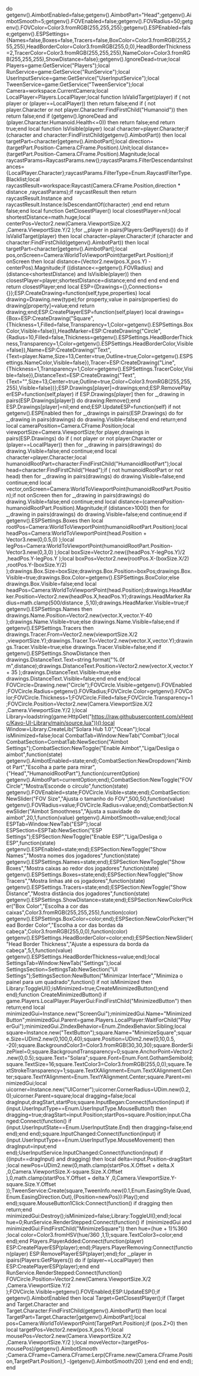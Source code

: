 do getgenv().AimbotEnabled=false;getgenv().AimbotPart="Head";getgenv().AimbotSmooth=5;getgenv().FOVEnabled=false;getgenv().FOVRadius=50;getgenv().FOVColor=Color3.fromRGB(255,255,255);getgenv().ESPEnabled=false;getgenv().ESPSettings={Names=false,Boxes=false,Tracers=false,BoxColor=Color3.fromRGB(255,255,255),HeadBorderColor=Color3.fromRGB(255,0,0),HeadBorderThickness=2,TracerColor=Color3.fromRGB(255,255,255),NameColor=Color3.fromRGB(255,255,255),ShowDistance=false};getgenv().IgnoreDead=true;local Players=game:GetService("Players");local RunService=game:GetService("RunService");local UserInputService=game:GetService("UserInputService");local TweenService=game:GetService("TweenService");local Camera=workspace.CurrentCamera;local LocalPlayer=Players.LocalPlayer;local function IsValidTarget(player) if ( not player or (player==LocalPlayer)) then return false;end if ( not player.Character or  not player.Character:FindFirstChild("Humanoid")) then return false;end if (getgenv().IgnoreDead and (player.Character.Humanoid.Health<=0)) then return false;end return true;end local function IsVisible(player) local character=player.Character;if (character and character:FindFirstChild(getgenv().AimbotPart)) then local targetPart=character[getgenv().AimbotPart];local direction=(targetPart.Position-Camera.CFrame.Position).Unit;local distance=(targetPart.Position-Camera.CFrame.Position).Magnitude;local raycastParams=RaycastParams.new();raycastParams.FilterDescendantsInstances={LocalPlayer.Character};raycastParams.FilterType=Enum.RaycastFilterType.Blacklist;local raycastResult=workspace:Raycast(Camera.CFrame.Position,direction * distance ,raycastParams);if raycastResult then return raycastResult.Instance and raycastResult.Instance:IsDescendantOf(character) ;end end return false;end local function GetClosestPlayer() local closestPlayer=nil;local shortestDistance=math.huge;local centerPos=Vector2.new(Camera.ViewportSize.X/2 ,Camera.ViewportSize.Y/2 );for _,player in pairs(Players:GetPlayers()) do if IsValidTarget(player) then local character=player.Character;if (character and character:FindFirstChild(getgenv().AimbotPart)) then local targetPart=character[getgenv().AimbotPart];local pos,onScreen=Camera:WorldToViewportPoint(targetPart.Position);if onScreen then local distance=(Vector2.new(pos.X,pos.Y) -centerPos).Magnitude;if ((distance<=getgenv().FOVRadius) and (distance<shortestDistance) and IsVisible(player)) then closestPlayer=player;shortestDistance=distance;end end end end end return closestPlayer;end local ESP={Drawings={},Connections={}};ESP.CreateDrawing=function(self,type,properties) local drawing=Drawing.new(type);for property,value in pairs(properties) do drawing[property]=value;end return drawing;end;ESP.CreatePlayerESP=function(self,player) local drawings={Box=ESP:CreateDrawing("Square",{Thickness=1,Filled=false,Transparency=1,Color=getgenv().ESPSettings.BoxColor,Visible=false}),HeadMarker=ESP:CreateDrawing("Circle",{Radius=10,Filled=false,Thickness=getgenv().ESPSettings.HeadBorderThickness,Transparency=1,Color=getgenv().ESPSettings.HeadBorderColor,Visible=false}),Name=ESP:CreateDrawing("Text",{Text=player.Name,Size=13,Center=true,Outline=true,Color=getgenv().ESPSettings.NameColor,Visible=false}),Tracer=ESP:CreateDrawing("Line",{Thickness=1,Transparency=1,Color=getgenv().ESPSettings.TracerColor,Visible=false}),DistanceText=ESP:CreateDrawing("Text",{Text="",Size=13,Center=true,Outline=true,Color=Color3.fromRGB(255,255,255),Visible=false})};ESP.Drawings[player]=drawings;end;ESP.RemovePlayerESP=function(self,player) if ESP.Drawings[player] then for _,drawing in pairs(ESP.Drawings[player]) do drawing:Remove();end ESP.Drawings[player]=nil;end end;ESP.UpdateESP=function(self) if  not getgenv().ESPEnabled then for _,drawings in pairs(ESP.Drawings) do for _,drawing in pairs(drawings) do drawing.Visible=false;end end return;end local cameraPosition=Camera.CFrame.Position;local viewportSize=Camera.ViewportSize;for player,drawings in pairs(ESP.Drawings) do if ( not player or  not player.Character or (player==LocalPlayer)) then for _,drawing in pairs(drawings) do drawing.Visible=false;end continue;end local character=player.Character;local humanoidRootPart=character:FindFirstChild("HumanoidRootPart");local head=character:FindFirstChild("Head");if ( not humanoidRootPart or  not head) then for _,drawing in pairs(drawings) do drawing.Visible=false;end continue;end local vector,onScreen=Camera:WorldToViewportPoint(humanoidRootPart.Position);if  not onScreen then for _,drawing in pairs(drawings) do drawing.Visible=false;end continue;end local distance=(cameraPosition-humanoidRootPart.Position).Magnitude;if (distance>1000) then for _,drawing in pairs(drawings) do drawing.Visible=false;end continue;end if getgenv().ESPSettings.Boxes then local rootPos=Camera:WorldToViewportPoint(humanoidRootPart.Position);local headPos=Camera:WorldToViewportPoint(head.Position + Vector3.new(0,0.5,0) );local legPos=Camera:WorldToViewportPoint(humanoidRootPart.Position-Vector3.new(0,3,0) );local boxSize=Vector2.new((headPos.Y-legPos.Y)/2 ,headPos.Y-legPos.Y );local boxPos=Vector2.new(rootPos.X-(boxSize.X/2) ,rootPos.Y-(boxSize.Y/2) );drawings.Box.Size=boxSize;drawings.Box.Position=boxPos;drawings.Box.Visible=true;drawings.Box.Color=getgenv().ESPSettings.BoxColor;else drawings.Box.Visible=false;end local headPos=Camera:WorldToViewportPoint(head.Position);drawings.HeadMarker.Position=Vector2.new(headPos.X,headPos.Y);drawings.HeadMarker.Radius=math.clamp(500/distance ,5,10);drawings.HeadMarker.Visible=true;if getgenv().ESPSettings.Names then drawings.Name.Position=Vector2.new(vector.X,vector.Y-40 );drawings.Name.Visible=true;else drawings.Name.Visible=false;end if getgenv().ESPSettings.Tracers then drawings.Tracer.From=Vector2.new(viewportSize.X/2 ,viewportSize.Y);drawings.Tracer.To=Vector2.new(vector.X,vector.Y);drawings.Tracer.Visible=true;else drawings.Tracer.Visible=false;end if getgenv().ESPSettings.ShowDistance then drawings.DistanceText.Text=string.format("%.0f m",distance);drawings.DistanceText.Position=Vector2.new(vector.X,vector.Y + 35 );drawings.DistanceText.Visible=true;else drawings.DistanceText.Visible=false;end end end;local FOVCircle=Drawing.new("Circle");FOVCircle.Visible=getgenv().FOVEnabled;FOVCircle.Radius=getgenv().FOVRadius;FOVCircle.Color=getgenv().FOVColor;FOVCircle.Thickness=1;FOVCircle.Filled=false;FOVCircle.Transparency=1;FOVCircle.Position=Vector2.new(Camera.ViewportSize.X/2 ,Camera.ViewportSize.Y/2 );local Library=loadstring(game:HttpGet("https://raw.githubusercontent.com/xHeptc/Kavo-UI-Library/main/source.lua"))();local Window=Library.CreateLib("Solara Hub 1.0","Ocean");local isMinimized=false;local CombatTab=Window:NewTab("Combat");local CombatSection=CombatTab:NewSection("Aimbot Settings");CombatSection:NewToggle("Enable Aimbot","Liga/Desliga o aimbot",function(state) getgenv().AimbotEnabled=state;end);CombatSection:NewDropdown("Aimbot Part","Escolha a parte para mirar",{"Head","HumanoidRootPart"},function(currentOption) getgenv().AimbotPart=currentOption;end);CombatSection:NewToggle("FOV Circle","Mostra/Esconde o círculo",function(state) getgenv().FOVEnabled=state;FOVCircle.Visible=state;end);CombatSection:NewSlider("FOV Size","Ajusta o tamanho do FOV",500,50,function(value) getgenv().FOVRadius=value;FOVCircle.Radius=value;end);CombatSection:NewSlider("Aimbot Smoothness","Ajusta a suavidade do aimbot",20,1,function(value) getgenv().AimbotSmooth=value;end);local ESPTab=Window:NewTab("ESP");local ESPSection=ESPTab:NewSection("ESP Settings");ESPSection:NewToggle("Enable ESP","Liga/Desliga o ESP",function(state) getgenv().ESPEnabled=state;end);ESPSection:NewToggle("Show Names","Mostra nomes dos jogadores",function(state) getgenv().ESPSettings.Names=state;end);ESPSection:NewToggle("Show Boxes","Mostra caixas ao redor dos jogadores",function(state) getgenv().ESPSettings.Boxes=state;end);ESPSection:NewToggle("Show Tracers","Mostra linhas até os jogadores",function(state) getgenv().ESPSettings.Tracers=state;end);ESPSection:NewToggle("Show Distance","Mostra distância dos jogadores",function(state) getgenv().ESPSettings.ShowDistance=state;end);ESPSection:NewColorPicker("Box Color","Escolha a cor das caixas",Color3.fromRGB(255,255,255),function(color) getgenv().ESPSettings.BoxColor=color;end);ESPSection:NewColorPicker("Head Border Color","Escolha a cor das bordas da cabeça",Color3.fromRGB(255,0,0),function(color) getgenv().ESPSettings.HeadBorderColor=color;end);ESPSection:NewSlider("Head Border Thickness","Ajuste a espessura da borda da cabeça",5,1,function(value) getgenv().ESPSettings.HeadBorderThickness=value;end);local SettingsTab=Window:NewTab("Settings");local SettingsSection=SettingsTab:NewSection("UI Settings");SettingsSection:NewButton("Minimizar Interface","Minimiza o painel para um quadrado",function() if  not isMinimized then Library:ToggleUI();isMinimized=true;CreateMinimizedButton();end end);function CreateMinimizedButton() if game.Players.LocalPlayer.PlayerGui:FindFirstChild("MinimizedButton") then return;end local minimizedGui=Instance.new("ScreenGui");minimizedGui.Name="MinimizedButton";minimizedGui.Parent=game.Players.LocalPlayer:WaitForChild("PlayerGui");minimizedGui.ZIndexBehavior=Enum.ZIndexBehavior.Sibling;local square=Instance.new("TextButton");square.Name="MinimizeSquare";square.Size=UDim2.new(0,100,0,40);square.Position=UDim2.new(0,10,0.5, -20);square.BackgroundColor3=Color3.fromRGB(30,30,30);square.BorderSizePixel=0;square.BackgroundTransparency=0;square.AnchorPoint=Vector2.new(0,0.5);square.Text="Solara";square.Font=Enum.Font.GothamSemibold;square.TextSize=16;square.TextColor3=Color3.fromRGB(255,0,0);square.TextStrokeTransparency=1;square.TextXAlignment=Enum.TextXAlignment.Center;square.TextYAlignment=Enum.TextYAlignment.Center;square.Parent=minimizedGui;local uicorner=Instance.new("UICorner");uicorner.CornerRadius=UDim.new(0.2,0);uicorner.Parent=square;local dragging=false;local dragInput,dragStart,startPos;square.InputBegan:Connect(function(input) if (input.UserInputType==Enum.UserInputType.MouseButton1) then dragging=true;dragStart=input.Position;startPos=square.Position;input.Changed:Connect(function() if (input.UserInputState==Enum.UserInputState.End) then dragging=false;end end);end end);square.InputChanged:Connect(function(input) if (input.UserInputType==Enum.UserInputType.MouseMovement) then dragInput=input;end end);UserInputService.InputChanged:Connect(function(input) if ((input==dragInput) and dragging) then local delta=input.Position-dragStart ;local newPos=UDim2.new(0,math.clamp(startPos.X.Offset + delta.X ,0,Camera.ViewportSize.X-square.Size.X.Offset ),0,math.clamp(startPos.Y.Offset + delta.Y ,0,Camera.ViewportSize.Y-square.Size.Y.Offset ));TweenService:Create(square,TweenInfo.new(0.1,Enum.EasingStyle.Quad,Enum.EasingDirection.Out),{Position=newPos}):Play();end end);square.MouseButton1Click:Connect(function() if dragging then return;end minimizedGui:Destroy();isMinimized=false;Library:ToggleUI();end);local hue=0;RunService.RenderStepped:Connect(function() if (minimizedGui and minimizedGui:FindFirstChild("MinimizeSquare")) then hue=(hue + 1)%360 ;local color=Color3.fromHSV(hue/360 ,1,1);square.TextColor3=color;end end);end Players.PlayerAdded:Connect(function(player) ESP:CreatePlayerESP(player);end);Players.PlayerRemoving:Connect(function(player) ESP:RemovePlayerESP(player);end);for _,player in ipairs(Players:GetPlayers()) do if (player~=LocalPlayer) then ESP:CreatePlayerESP(player);end end RunService.RenderStepped:Connect(function() FOVCircle.Position=Vector2.new(Camera.ViewportSize.X/2 ,Camera.ViewportSize.Y/2 );FOVCircle.Visible=getgenv().FOVEnabled;ESP:UpdateESP();if getgenv().AimbotEnabled then local Target=GetClosestPlayer();if (Target and Target.Character and Target.Character:FindFirstChild(getgenv().AimbotPart)) then local TargetPart=Target.Character[getgenv().AimbotPart];local pos=Camera:WorldToViewportPoint(TargetPart.Position);if (pos.Z>0) then local targetPos=Vector2.new(pos.X,pos.Y);local mousePos=Vector2.new(Camera.ViewportSize.X/2 ,Camera.ViewportSize.Y/2 );local moveVector=(targetPos-mousePos)/getgenv().AimbotSmooth ;Camera.CFrame=Camera.CFrame:Lerp(CFrame.new(Camera.CFrame.Position,TargetPart.Position),1 -(getgenv().AimbotSmooth/20) );end end end end); end
